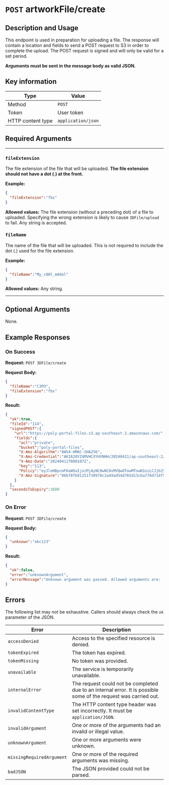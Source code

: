 # `POST` artworkFile/create

## Description and Usage

This endpoint is used in preparation for uploading a file. The response will contain a location and fields to send a POST request to S3 in order to complete the upload. The POST request is signed and will only be valid for a set period. 

**Arguments must be sent in the message body as valid JSON.**

## Key information

| Type | Value |
| - | - |
| Method | `POST` |
| Token | User token |
| HTTP content type | `application/json` |

## Required Arguments

___
### `fileExtension`

The file extension of the file that will be uploaded. **The file extension should not have a dot (.) at the front.**

**Example:**
```json
{
  "fileExtension":"fbx"
}
```

**Allowed values:** The file extension (without a preceding dot) of a file to uploaded. Specifying the wrong extension is likely to cause `3DFile/upload` to fail. Any string is accepted.


### `fileName`

The name of the file that will be uploaded. This is not required to include the dot (.) used for the file extension.

**Example:**
```json
{
  "fileName":"My_c00l_m0del"
}
```

**Allowed values:** Any string.

___

## Optional Arguments

None.

## Example Responses

### On Success

**Request:** `POST 3DFile/create`

**Request Body:**
```json
{
  "fileName":"C3PO",
  "fileExtension":"fbx"
}
```

**Result:**
```json
{
  "ok":true,
  "fileId":"114",
  "signedPOST":{
    "url":"https://poly-portal-files.s3.ap-southeast-2.amazonaws.com/",
    "fields":{
      "acl":"private",
      "bucket":"poly-portal-files",
      "X-Amz-Algorithm":"AWS4-HMAC-SHA256",
      "X-Amz-Credential":"AKIA2OYZ4MVHCXYHVNHH/20240411/ap-southeast-2/s3/aws4_request",
      "X-Amz-Date":"20240411T080107Z",
      "key":"113",
      "Policy":"eyJleHBpcmF0aW9uIjoiMjAyNC0wNC0xMVQwOTowMTowN1oiLCJjb25kaXRpb25zIjpbWyJlcSIsIiRhY2wiLCJwcml2YXRlIl0sWyJlcSIsIiRidWNrZXQiLCJwb2x5LXBvcnRhbC1maWxlcyJdLFsiZXEiLCIka2V5IiwiMTEzIl0seyJhY2wiOiJwcml2YXRlIn0seyJidWNrZXQiOiJwb2x5LXBvcnRhbC1maWxlcyJ9LHsiWC1BbXotQWxnb3JpdGhtIjoiQVdTNC1ITUFDLVNIQTI1NiJ9LHsiWC1BbXotQ3JlZGVudGlhbCI6IkFLSUEyT1laNE1WSENYWUhWTkhILzIwMjQwNDExL2FwLXNvdXRoZWFzdC0yL3MzL2F3czRfcmVxdWVzdCJ9LHsiWC1BbXotRGF0ZSI6IjIwMjQwNDExVDA4MDEwN1oifSx7ImtleSI6IjExMyJ9XX0=",
      "X-Amz-Signature":"96bf8fb91251f30970c2a49ad54d765d13cba776d714f5427d38ff07902266d5"
    }
  },
  "secondsToExpiry":3600
}
```

### On Error

**Request:** `POST 3DFile/create`

**Request Body:**
```json
{
  "unknown":"abc123"
}
```

**Result:**
```json
{
  "ok":false,
  "error":"unknownArgument",
  "errorMessage":"Unknown argument was passed. Allowed arguments are: 'fileExtension', 'fileName'."
}
```


## Errors

The following list may not be exhaustive. Callers should always check the `ok` parameter of the JSON.

| Error | Description |
| - | - |
| `accessDenied` | Access to the specified resource is denied. |
| `tokenExpired` | The token has expired. |
| `tokenMissing` | No token was provided. |
| `unavailable` | The service is temporarily unavailable. |
| `internalError` | The request could not be completed due to an internal error. It is possible some of the request was carried out. |
| `invalidContentType` | The HTTP content type header was set incorrectly. It must be `application/JSON`. |
| `invalidArgument` | One or more of the arguments had an invalid or illegal value. |
| `unknownArgument` | One or more arguments were unknown. |
| `missingRequiredArgument` | One or more of the required arguments was missing. |
| `badJSON` | The JSON provided could not be parsed. |

